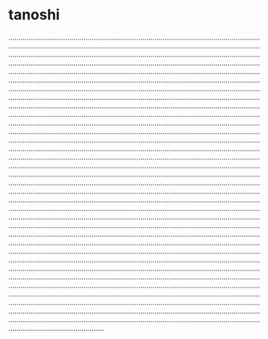 # tanoshi
.......................................................................................................................................................................................................................................................................................................................................................................................................................................................................................................................................................................................................................................................................................................................................................................................................................................................................................................................................................................................................................................................................................................................................................................................................................................................................................................................................................................................................................................................................................................................................................................................................................................................................................................................................................................................................................................................................................................................................................................................................................................................................................................................................................................................................................................................................................................................................................................................................................................................................................................................................................................................................................................................................................................................................................................................................................................................................................................................................................................................................................................................................................................................................................................................................................................................................................................................................................................................................................................................................................................................................................................................................................................................................................................................................................................................................................................................................................................................................................................................................................................................................................................................................................................................................................................................................................................................................................................................................................................